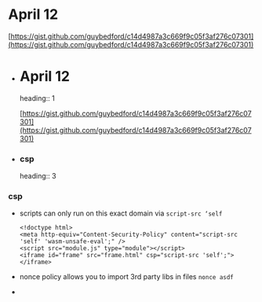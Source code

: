 # April 12

[](https://gist.github.com/guybedford/c14d4987a3c669f9c05f3af276c07301)[https://gist.github.com/guybedford/c14d4987a3c669f9c05f3af276c07301](https://gist.github.com/guybedford/c14d4987a3c669f9c05f3af276c07301)
- # April 12
  heading:: 1
  
  [](https://gist.github.com/guybedford/c14d4987a3c669f9c05f3af276c07301)[https://gist.github.com/guybedford/c14d4987a3c669f9c05f3af276c07301](https://gist.github.com/guybedford/c14d4987a3c669f9c05f3af276c07301)
- ### csp
  heading:: 3
### csp
- scripts can only run on this exact domain via `script-src ‘self`
  
  ```
  <!doctype html>
  <meta http-equiv="Content-Security-Policy" content="script-src 'self' 'wasm-unsafe-eval';" />
  <script src="module.js" type="module"></script>
  <iframe id="frame" src="frame.html" csp="script-src 'self';"></iframe>
  ```
- nonce policy allows you to import 3rd party libs in files `nonce asdf`
- <script  csp=’nonce=asdf’/>
- import reflection fixes this
### complex module transfer scenarios
- ### complex module transfer scenarios
  heading:: 3
- throttling on wasm on instantiation ?
- why from a JS module example transferring it to a different module
- instantiation knob vs compilation knob
- i knob does not subsume the compilation knob
- MH - being able to create and evaluate the cps wherever it is run
- GB - running web assembly in a frame that doesn’t have wasm-unsafe-eval in its CPS.
- looking at security through mutual suspicion - neither side is higher than the other
  
  [](https://developer.mozilla.org/en-US/docs/Web/API/Trusted_Types_API)[https://developer.mozilla.org/en-US/docs/Web/API/Trusted_Types_API](https://developer.mozilla.org/en-US/docs/Web/API/Trusted_Types_API)
- Deno takes a capability-based security approach over identity-based (?)
- [https://github.com/denoland/deno/issues/378](https://github.com/denoland/deno/issues/378)
- Module source evaluators
-